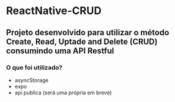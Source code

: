 # ReactNative-CRUD
## Projeto desenvolvido para utilizar o método Create, Read, Uptade and Delete (CRUD) consumindo uma API Restful

### O que foi utilizado? 
- asyncStorage
- expo
- api publica (será uma própria em breve)
